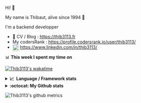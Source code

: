 Hi! 👋

My name is Thibaut, alive since 1994 🍷

I'm a backend developper

-   📝 CV / Blog : https://thib3113.fr
-   My codersRank : https://profile.codersrank.io/user/thib3113/
-   <a href="https://www.linkedin.com/in/thib3113/"><img align="left" alt="Thib3113's Linkedin" width="21px" src="https://img.icons8.com/color/48/linkedin.png" /></a> https://www.linkedin.com/in/thib3113/

📊 **This week I spent my time on**

[![Thib3113's wakatime](https://github-readme-stats.vercel.app/api/wakatime?username=thib3113&layout=default&theme=dracula&langs_count=6&hide_title=true&hide_border=true)](https://wakatime.com/@thib3113)

<details>
  <summary><b>📈&nbsp;&nbsp;Language&nbsp;/&nbsp;Framework stats</b></summary>
  <br/>  
  <a href='https://profile.codersrank.io/user/thib3113/'>
  <img src='http://cr-skills-chart-widget.azurewebsites.net/api/api?username=thib3113&padding=30&skills=php,batchfile,javascript,less,mysql,reactjs,scss,shell,typescript,vue'>
  </a>
</details>

<details>
  <summary><b>:octocat: My Github stats</b></summary>
  <br/>  
  
  <img src="https://github-readme-stats.vercel.app/api?username=thib3113&theme=dracula&show_icons=true&" alt="Thib3113's GitHub stats" />

<!--START_SECTION:activity-->

1. 🎉 Merged PR [#643](https://github.com/thib3113/unifi-client/pull/643) in [thib3113/unifi-client](https://github.com/thib3113/unifi-client)
2. 🎉 Merged PR [#641](https://github.com/thib3113/unifi-client/pull/641) in [thib3113/unifi-client](https://github.com/thib3113/unifi-client)
3. 🎉 Merged PR [#26](https://github.com/thib3113/node-crowdsec/pull/26) in [thib3113/node-crowdsec](https://github.com/thib3113/node-crowdsec)
4. 🎉 Merged PR [#25](https://github.com/thib3113/node-crowdsec/pull/25) in [thib3113/node-crowdsec](https://github.com/thib3113/node-crowdsec)
5. 🗣 Commented on [#641](https://github.com/thib3113/unifi-client/pull/641#issuecomment-1665480923) in [thib3113/unifi-client](https://github.com/thib3113/unifi-client)
 <!--END_SECTION:activity-->

</details>

![Thib3113's github metrics](https://gist.githubusercontent.com/thib3113/83a96e16f8bca103f1b0e376186c66ec/raw/github-metrics.svg)

